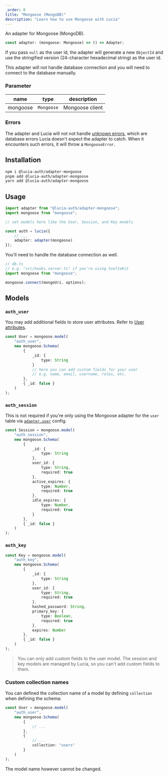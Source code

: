 ```yaml
---
_order: 0
title: "Mongoose (MongoDB)"
description: "Learn how to use Mongoose with Lucia"
---
```


An adapter for Mongoose (MongoDB).

```ts
const adapter: (mongoose: Mongoose) => () => Adapter;
```

If you pass `null` as the user id, the adapter will generate a new `ObjectId` and use the stringified version (24-character hexadecimal string) as the user id.

This adapter will not handle database connection and you will need to connect to the database manually.

### Parameter

| name     | type       | description     |
| -------- | ---------- | --------------- |
| mongoose | `Mongoose` | Mongoose client |

### Errors

The adapter and Lucia will not not handle [unknown errors](/basics/error-handling#known-errors), which are database errors Lucia doesn't expect the adapter to catch. When it encounters such errors, it will throw a `MongooseError`.

## Installation

```bash
npm i @lucia-auth/adapter-mongoose
pnpm add @lucia-auth/adapter-mongoose
yarn add @lucia-auth/adapter-mongoose
```

## Usage

```ts
import adapter from "@lucia-auth/adapter-mongoose";
import mongoose from "mongoose";

// set models here like the User, Session, and Key models

const auth = lucia({
	// ,,,
	adapter: adapter(mongoose)
});
```

You'll need to handle the database connection as well.

```ts
// db.ts
// e.g. "src/hooks.server.ts" if you're using SvelteKit
import mongoose from "mongoose";

mongoose.connect(mongoUri, options);
```

## Models

### `auth_user`

You may add additional fields to store user attributes. Refer to [User attributes](/basics/user-attributes).

```ts
const User = mongoose.model(
	"auth_user",
	new mongoose.Schema(
		{
			_id: {
				type: String
			}
			// here you can add custom fields for your user
			// e.g. name, email, username, roles, etc.
		},
		{ _id: false }
	)
);
```

### `auth_session`

This is not required if you're only using the Mongoose adapter for the `user` table via [`adapter.user`](/basics/configuration#adapter) config.

```ts
const Session = mongoose.model(
	"auth_session",
	new mongoose.Schema(
		{
			_id: {
				type: String
			},
			user_id: {
				type: String,
				required: true
			},
			active_expires: {
				type: Number,
				required: true
			},
			idle_expires: {
				type: Number,
				required: true
			}
		},
		{ _id: false }
	)
);
```

### `auth_key`

```ts
const Key = mongoose.model(
	"auth_key",
	new mongoose.Schema(
		{
			_id: {
				type: String
			},
			user_id: {
				type: String,
				required: true
			},
			hashed_password: String,
			primary_key: {
				type: Boolean,
				required: true
			},
			expires: Number
		},
		{ _id: false }
	)
);
```

> You can only add custom fields to the user model. The session and key models are managed by Lucia, so you can't add custom fields to them.

### Custom collection names

You can defined the collection name of a model by defining `collection` when defining the schema:

```ts
const User = mongoose.model(
	"auth_user",
	new mongoose.Schema(
		{
			// ...
		},
		{
			// ...
			collection: "users"
		}
	)
);
```

The model name however cannot be changed.
